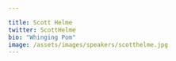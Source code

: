 ```yaml
---

title: Scott Helme
twitter: ScottHelme
bio: "Whinging Pom"
image: /assets/images/speakers/scotthelme.jpg
---
```

